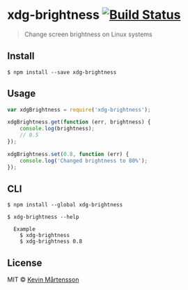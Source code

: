 # xdg-brightness [![Build Status](https://travis-ci.org/kevva/xdg-brightness.svg?branch=master)](https://travis-ci.org/kevva/xdg-brightness)

> Change screen brightness on Linux systems


## Install

```
$ npm install --save xdg-brightness
```


## Usage

```js
var xdgBrightness = require('xdg-brightness');

xdgBrightness.get(function (err, brightness) {
	console.log(brightness);
	// 0.5
});

xdgBrightness.set(0.8, function (err) {
	console.log('Changed brightness to 80%');
});
```


## CLI

```
$ npm install --global xdg-brightness
```

```
$ xdg-brightness --help

  Example
    $ xdg-brightness
    $ xdg-brightness 0.8
```


## License

MIT © [Kevin Mårtensson](https://github.com/kevva)
